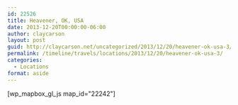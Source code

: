 ```yaml
---
id: 22526
title: Heavener, OK, USA
date: 2013-12-20T00:00:00-06:00
author: claycarson
layout: post
guid: http://claycarson.net/uncategorized/2013/12/20/heavener-ok-usa-3/
permalink: /timeline/travels/locations/2013/12/20/heavener-ok-usa-3/
categories:
  - Locations
format: aside
---
```

<div class="media-details"></div>

[wp_mapbox_gl_js map_id="22242"]